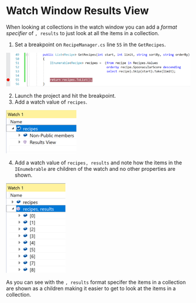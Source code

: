 # Watch Window Results View 
When looking at collections in the watch window you can add a *format specifier* of `, results` to just look at all the items in a collection.

1. Set a breakpoint on `RecipeManager.cs` line `55` in the `GetRecipes`. 

![Breakpoint set on RecipeManager.cs line 55](ResultsView-SetBreakpoint.png)

2. Launch the project and hit the breakpoint.
3. Add a watch value of `recipes`.

![Watch view of 'recipes'](ResultsView-NoResultsWatch.png)

4. Add a watch value of `recipes, results` and note how the items in the `IEnumebrable` are children of the watch and no other properties are shown.

![Watch view of 'recipes, results'](ResultsView-Watch.png)


As you can see with the `, results` format specifer the items in a collection are shown as a children making it easier to get to look at the items in a collection.